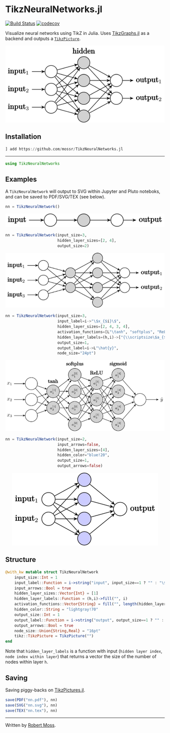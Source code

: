 # TikzNeuralNetworks.jl

[![Build Status](https://github.com/mossr/TikzNeuralNetworks.jl/workflows/CI/badge.svg)](https://github.com/mossr/TikzNeuralNetworks.jl/actions)
[![codecov](https://codecov.io/gh/mossr/TikzNeuralNetworks.jl/branch/master/graph/badge.svg?token=btTBnBTQyw)](https://codecov.io/gh/mossr/TikzNeuralNetworks.jl)

Visualize neural networks using TikZ in Julia. Uses [TikzGraphs.jl](https://github.com/JuliaTeX/TikzGraphs.jl) as a backend and outputs a [`TikzPicture`](https://github.com/JuliaTeX/TikzPictures.jl).

<p align="center"><img src="./img/standard.svg"></p>

## Installation
```julia
] add https://github.com/mossr/TikzNeuralNetworks.jl
```
---
```julia
using TikzNeuralNetworks
```

## Examples

A `TikzNeuralNetwork` will output to SVG within Jupyter and Pluto noteboks, and can be saved to PDF/SVG/TEX (see below).

```julia
nn = TikzNeuralNetwork()
```
<p align="center"><img src="./img/default.svg"></p>


```julia
nn = TikzNeuralNetwork(input_size=3,
                       hidden_layer_sizes=[2, 4],
                       output_size=2)
```
<p align="center"><img src="./img/two_layer.svg"></p>


```julia
nn = TikzNeuralNetwork(input_size=3,
                       input_label=i->"\$x_{$i}\$",
                       hidden_layer_sizes=[2, 4, 3, 4],
                       activation_functions=[L"\tanh", "softplus", "ReLU", "sigmoid"],
                       hidden_layer_labels=(h,i)->["{\\scriptsize\$a_{$j}^{[$h]}\$}" for j in 1:i],
                       output_size=1,
                       output_label=i->L"\hat{y}",
                       node_size="24pt")
```
<p align="center"><img src="./img/deep.svg"></p>


```julia
nn = TikzNeuralNetwork(input_size=2,
                       input_arrows=false,
                       hidden_layer_sizes=[4],
                       hidden_color="blue!20",
                       output_size=1,
                       output_arrows=false)
```
<p align="center"><img src="./img/hidden_color.svg"></p>

## Structure

```julia
@with_kw mutable struct TikzNeuralNetwork
    input_size::Int = 1
    input_label::Function = i->string("input", input_size==1 ? "" : "\$_{$i}\$")
    input_arrows::Bool = true
    hidden_layer_sizes::Vector{Int} = [1]
    hidden_layer_labels::Function = (h,i)->fill("", i)
    activation_functions::Vector{String} = fill("", length(hidden_layer_sizes))
    hidden_color::String = "lightgray!70"
    output_size::Int = 1
    output_label::Function = i->string("output", output_size==1 ? "" : "\$_{$i}\$")
    output_arrows::Bool = true
    node_size::Union{String,Real} = "16pt"
    tikz::TikzPicture = TikzPicture("")
end
```

Note that `hidden_layer_labels` is a function with input (`hidden layer index`, `node index within layer`) that returns a vector the size of the number of nodes within layer `h`.

## Saving
Saving piggy-backs on [TikzPictures.jl](https://github.com/JuliaTeX/TikzPictures.jl).

```julia
save(PDF("nn.pdf"), nn)
save(SVG("nn.svg"), nn)
save(TEX("nn.tex"), nn)
```

---
Written by [Robert Moss](https://github.com/mossr).